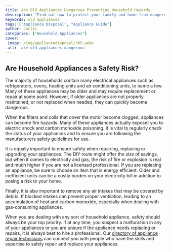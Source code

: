 ```yaml
---
title: Are Old Appliances Dangerous Preventing Household Hazards
description: "Find out how to protect your family and home from dangerous household appliances Learn the signs of faulty wiring and the safety measures you can take to prevent fire hazards"
keywords: old appliances
tags: ["Appliance Disposal", "Appliance Guide"]
author: Curtis
categories: ["Household Appliances"]
cover: 
 image: /img/appliancedisposal/305.webp
 alt: 'are old appliances dangerous'
---
```

## Are Household Appliances a Safety Risk?

The majority of households contain many electrical appliances such as refrigerators, ovens, heating units and air conditioning units, to name a few. Many of these appliances may be older and may require replacement or repair at some point. However, if older appliances are not properly maintained, or not replaced when needed, they can quickly become dangerous. 

When the filters and coils that cover the motor become clogged, appliances can become fire hazards. Many of these appliances actually exposet you to electric shock and carbon monoxide poisoning. It is vital to regularly check the status of your appliances and to ensure you are following the manufacturers safety guidelines for use. 

It is equally important to ensure safety when repairing, replacing or upgrading your appliances. The DIY route might offer the size of savings, but when it comes to electricity and gas, the risk of fire or explosion is real and much higher if you are not a licensed professional. If you are replacing an appliance, be sure to choose an item that is energy efficient. Older and inefficient units can be a costly burden on your electricity bill in addition to posing a risk to your home.

Finally, it is also important to remove any air intakes that may be covered by debris. If blocked intakes can prevent proper ventilation, leading to an accumulation of heat and carbon monoxide, especially when dealing with gas-consuming appliances.

When you are dealing with any sort of household appliance, safety should always be your top priority. If at any time, you suspect a malfunction in any of your appliances or you are unsure if the appliance needs replacing or repairs, it is always best to hire a professional. Our [directory of appliance repair technicians](./pages/appliance-repair-technicians) can connect you with people who have the skills and expertise to safely repair and replace your appliances.
